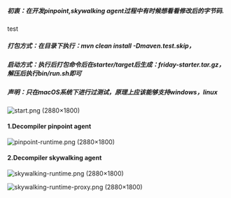 ##### 初衷：在开发pinpoint,skywalking agent过程中有时候想看看修改后的字节码.
test
##### 打包方式：在目录下执行：mvn clean install -Dmaven.test.skip，

##### 启动方式：执行后打包命令后在starter/target后生成：friday-starter.tar.gz，解压后执行bin/run.sh即可

##### 声明：只在macOS系统下进行过测试，原理上应该能够支持windows，linux

![start.png (2880×1800)](https://raw.githubusercontent.com/zifeihan/friday/master/doc/start.png)

#### 1.Decompiler pinpoint agent

![pinpoint-runtime.png (2880×1800)](https://raw.githubusercontent.com/zifeihan/friday/master/doc/pinpoint-runtime.png)

#### 2.Decompiler skywalking agent

![skywalking-runtime.png (2880×1800)](https://raw.githubusercontent.com/zifeihan/friday/master/doc/skywalking-runtime.png)

![skywalking-runtime-proxy.png (2880×1800)](https://raw.githubusercontent.com/zifeihan/friday/master/doc/skywalking-runtime-proxy.png)
